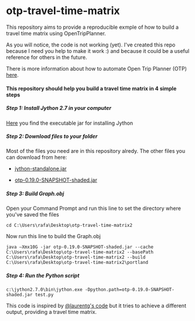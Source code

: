 # otp-travel-time-matrix
This repository aims to provide a reproducible exmple of how to build a travel time matrix using OpenTripPlanner.

As you will notice, the code is not working (yet). I've created this repo because I need you help to make it work :) and because it could be a useful reference for others in the future.



There is more information about how to automate Open Trip Planner (OTP) [here](http://docs.opentripplanner.org/en/latest/Scripting/).

#### This repository should help you build a travel time matrix in 4 simple steps


##### Step 1: Install Jython 2.7 in your computer
[Here](http://www.jython.org/downloads.html) you find the executable jar for installing Jython

##### Step 2: Download files to your folder

Most of the files you need are in this repository alredy. The other files you can download from here:

* [jython-standalone.jar](http://search.maven.org/remotecontent?filepath=org/python/jython-standalone/2.7.0/jython-standalone-2.7.0.jar)

* [otp-0.19.0-SNAPSHOT-shaded.jar](http://dev.opentripplanner.org/jars/otp-0.19.0-SNAPSHOT-shaded.jar)



##### Step 3: Build Graph.obj
Open your Command Prompt and run this line to set the directory where you've saved the files

`cd C:\Users\rafa\Desktop\otp-travel-time-matrix2`

Now run this line to build the Graph.obj

`java –Xmx10G -jar otp-0.19.0-SNAPSHOT-shaded.jar --cache C:\Users\rafa\Desktop\otp-travel-time-matrix2 --basePath C:\Users\rafa\Desktop\otp-travel-time-matrix2 --build C:\Users\rafa\Desktop\otp-travel-time-matrix2\portland`


##### Step 4: Run the Python script

`c:\jython2.7.0\bin\jython.exe -Dpython.path=otp-0.19.0-SNAPSHOT-shaded.jar test.py`


This code is inspired by [@laurentg's code](https://github.com/opentripplanner/OpenTripPlanner/blob/master/src/test/resources/scripts/test.py) but it tries to achieve a different output, providing a travel time matrix.


